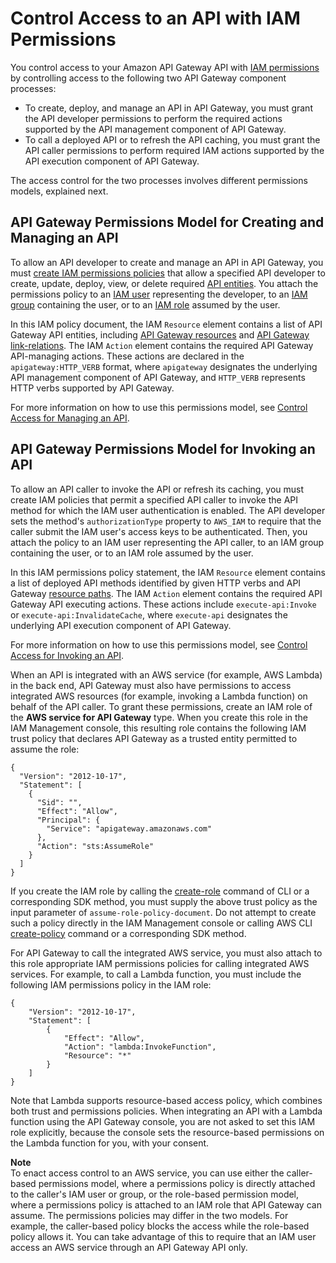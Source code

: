 # Control Access to an API with IAM Permissions<a name="permissions"></a>

 You control access to your Amazon API Gateway API with [IAM permissions](https://docs.aws.amazon.com/IAM/latest/UserGuide/access_permissions.html) by controlling access to the following two API Gateway component processes: 
+  To create, deploy, and manage an API in API Gateway, you must grant the API developer permissions to perform the required actions supported by the API management component of API Gateway\. 
+  To call a deployed API or to refresh the API caching, you must grant the API caller permissions to perform required IAM actions supported by the API execution component of API Gateway\. 

 The access control for the two processes involves different permissions models, explained next\.

## API Gateway Permissions Model for Creating and Managing an API<a name="api-gateway-control-access-iam-permissions-model-for-managing-api"></a>

 To allow an API developer to create and manage an API in API Gateway, you must [create IAM permissions policies](https://docs.aws.amazon.com/IAM/latest/UserGuide/access_policies_create.html) that allow a specified API developer to create, update, deploy, view, or delete required [API entities](https://docs.aws.amazon.com/apigateway/api-reference/resource/)\. You attach the permissions policy to an [IAM user](https://docs.aws.amazon.com/IAM/latest/UserGuide/id_users.html) representing the developer, to an [IAM group](https://docs.aws.amazon.com/IAM/latest/UserGuide/id_groups.html) containing the user, or to an [IAM role](https://docs.aws.amazon.com/IAM/latest/UserGuide/id_roles.html) assumed by the user\. 

In this IAM policy document, the IAM `Resource` element contains a list of API Gateway API entities, including [API Gateway resources](https://docs.aws.amazon.com/apigateway/api-reference/resource/) and [API Gateway link\-relations](https://docs.aws.amazon.com/apigateway/api-reference/link-relation/)\. The IAM `Action` element contains the required API Gateway API\-managing actions\. These actions are declared in the `apigateway:HTTP_VERB` format, where `apigateway` designates the underlying API management component of API Gateway, and `HTTP_VERB` represents HTTP verbs supported by API Gateway\. 

For more information on how to use this permissions model, see [ Control Access for Managing an API](api-gateway-control-access-using-iam-policies-to-create-and-manage-api.md)\. 

## API Gateway Permissions Model for Invoking an API<a name="api-gateway-control-access-iam-permissions-model-for-calling-api"></a>

To allow an API caller to invoke the API or refresh its caching, you must create IAM policies that permit a specified API caller to invoke the API method for which the IAM user authentication is enabled\. The API developer sets the method's `authorizationType` property to `AWS_IAM` to require that the caller submit the IAM user's access keys to be authenticated\. Then, you attach the policy to an IAM user representing the API caller, to an IAM group containing the user, or to an IAM role assumed by the user\. 

In this IAM permissions policy statement, the IAM `Resource` element contains a list of deployed API methods identified by given HTTP verbs and API Gateway [resource paths](https://docs.aws.amazon.com/apigateway/api-reference/resource/)\. The IAM `Action` element contains the required API Gateway API executing actions\. These actions include `execute-api:Invoke` or `execute-api:InvalidateCache`, where `execute-api` designates the underlying API execution component of API Gateway\. 

For more information on how to use this permissions model, see [ Control Access for Invoking an API](api-gateway-control-access-using-iam-policies-to-invoke-api.md)\. 

 When an API is integrated with an AWS service \(for example, AWS Lambda\) in the back end, API Gateway must also have permissions to access integrated AWS resources \(for example, invoking a Lambda function\) on behalf of the API caller\. To grant these permissions, create an IAM role of the **AWS service for API Gateway** type\. When you create this role in the IAM Management console, this resulting role contains the following IAM trust policy that declares API Gateway as a trusted entity permitted to assume the role: 

```
{
  "Version": "2012-10-17",
  "Statement": [
    {
      "Sid": "",
      "Effect": "Allow",
      "Principal": {
        "Service": "apigateway.amazonaws.com"
      },
      "Action": "sts:AssumeRole"
    }
  ]
}
```

If you create the IAM role by calling the [create\-role](https://docs.aws.amazon.com/cli/latest/reference/iam/create-role.html) command of CLI or a corresponding SDK method, you must supply the above trust policy as the input parameter of `assume-role-policy-document`\. Do not attempt to create such a policy directly in the IAM Management console or calling AWS CLI [create\-policy](https://docs.aws.amazon.com/cli/latest/reference//iam/create-policy.html) command or a corresponding SDK method\.

For API Gateway to call the integrated AWS service, you must also attach to this role appropriate IAM permissions policies for calling integrated AWS services\. For example, to call a Lambda function, you must include the following IAM permissions policy in the IAM role: 

```
{
    "Version": "2012-10-17",
    "Statement": [
        {
            "Effect": "Allow",
            "Action": "lambda:InvokeFunction",
            "Resource": "*"
        }
    ]
}
```

Note that Lambda supports resource\-based access policy, which combines both trust and permissions policies\. When integrating an API with a Lambda function using the API Gateway console, you are not asked to set this IAM role explicitly, because the console sets the resource\-based permissions on the Lambda function for you, with your consent\. 

**Note**  
 To enact access control to an AWS service, you can use either the caller\-based permissions model, where a permissions policy is directly attached to the caller's IAM user or group, or the role\-based permission model, where a permissions policy is attached to an IAM role that API Gateway can assume\. The permissions policies may differ in the two models\. For example, the caller\-based policy blocks the access while the role\-based policy allows it\. You can take advantage of this to require that an IAM user access an AWS service through an API Gateway API only\. 